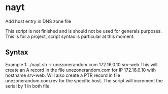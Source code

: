# nayt
Add host entry in DNS zone file

This script is not finished and is should not be used for generals purposes. This is for a project, script syntax is particular at this moment.

Syntax
-
Example 1: ./nayt.sh -r unezonerandom.com 172.16.0.10 srv-web
This will create an A record in the file unezonerandom.com for IP 172.16.0.10 with hostname srv-web. Will also create a PTR record in file unezonerandom.com.rev for the specific host. The script will increment the serial by 1 in both file.
